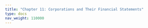 ```yaml
---
title: "Chapter 11: Corporations and Their Financial Statements"
type: docs
nav_weight: 110000
---
```

